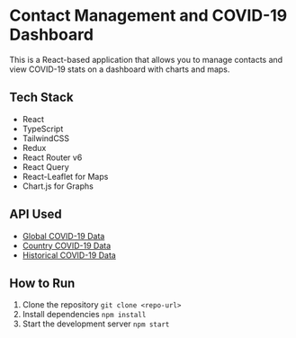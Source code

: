 # Contact Management and COVID-19 Dashboard

This is a React-based application that allows you to manage contacts and view COVID-19 stats on a dashboard with charts and maps.

## Tech Stack
- React
- TypeScript
- TailwindCSS
- Redux
- React Router v6
- React Query
- React-Leaflet for Maps
- Chart.js for Graphs

## API Used
- [Global COVID-19 Data](https://disease.sh/v3/covid-19/all)
- [Country COVID-19 Data](https://disease.sh/v3/covid-19/countries)
- [Historical COVID-19 Data](https://disease.sh/v3/covid-19/historical/all?lastdays=all)

## How to Run
1. Clone the repository
`git clone <repo-url>`
2. Install dependencies
`npm install`
3. Start the development server
`npm start`
